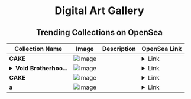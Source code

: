 <div align="center">

# Digital Art Gallery

## Trending Collections on OpenSea

| Collection Name                       | Image                                                                                     | Description                       | OpenSea Link                                                                                          |
|---------------------------------------|-------------------------------------------------------------------------------------------|-----------------------------------|--------------------------------------------------------------------------------------------------------|
| **CAKE** | ![Image](https://i.seadn.io/s/raw/files/01c49b926ad8aad001625998dc54894f.jpg?w=500&auto=format?w=200&auto=format) |  | <details><summary>Link</summary>[CAKE](https://opensea.io/collection/cake-13967)</details> |
| **<details><summary>Void Brotherhoo...</summary>Void Brotherhood</details>** | ![Image](https://i.seadn.io/s/raw/files/2d117987d30fe619d881a17e0167d19b.jpg?w=500&auto=format?w=200&auto=format) |  | <details><summary>Link</summary>[Void Brotherhood](https://opensea.io/collection/void-brotherhood-7)</details> |
| **CAKE** | ![Image](https://i.seadn.io/s/raw/files/f49089a68e1b57b281a0a96fbad3cc18.jpg?w=500&auto=format?w=200&auto=format) |  | <details><summary>Link</summary>[CAKE](https://opensea.io/collection/cake-13966)</details> |
| **a** | ![Image](https://i.seadn.io/s/raw/files/ecdd0316384ee5a3650607ba083a29b9.jpg?w=500&auto=format?w=200&auto=format) |  | <details><summary>Link</summary>[a](https://opensea.io/collection/a-1691)</details> |

</div>